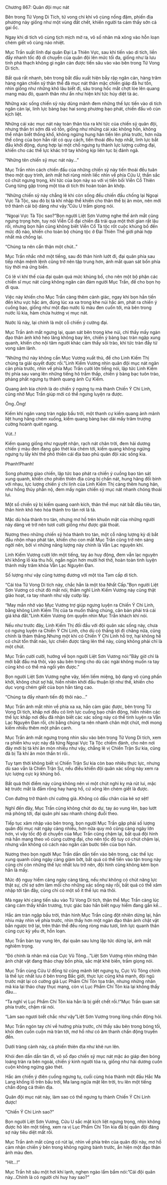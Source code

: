 




Chương 867: Quân đội mục nát


Bên trong Tử Vong Di Tích, tử vong chi khí vô cùng nồng đậm, phiến địa phương này giống như một vùng đất chết, khiến người ta cảm thấy sởn cả gai ốc.

Ngay khi di tích vô cùng tịch mịch mở ra, vô số nhân mã xông vào hỗn loạn chém giết vô cùng náo nhiệt.

Mục Trần suất lĩnh đại quân Đại La Thiên Vực, sau khi tiến vào di tích, liền đẩy nhanh tốc độ di chuyển của quân đội lên mức tối đa, giống như là lưu tinh phá thạch không gì ngăn cản được tiến sâu vào vào bên trong Tử Vong Di tích.

Bất quá rất nhanh, bên trong bắt đầu xuất hiện bẫy rập ngăn cản, hàng trăm hàng ngàn chiến sỹ thân thể đã mục nát thân mặc chiến giáp đã hư tổn, nhìn giống như những khô lâu biết đi, sâu trong hốc mắt chợt lóe lên quang mang màu đỏ, quanh thân như ẩn như hiện khí tức hủy diệt tà ác.

Những xác sống chiến sỹ này dũng mãnh đem những thế lực tiến vào di tích ngăn cản lại, linh lực bàng bạc hai song phương bạo phát, chiến đấu vô cùn kịch liệt.

Những cái xác mục nát này toàn thân tỏa ra khí tức của chiến sỹ quân đội, nhưng thần trí sớm đã vô tồn, giống như những cái xác không hồn, không thể nhận biết thống khổ, không ngừng hung hãn tiến lên phía trước, hơn nữa thế công của bọn hắn rất có quy cách, tiến thoái đều hợp nhất, linh lực bắt đầu khởi động, dung hợp lại một chỗ ngưng tụ thành lực lượng cường đại, khiến cho các thế lực khác trở tay không kịp liên tục bị đánh ngã.

“Những tên chiến sỹ mục nát này…”

Mục Trần nhìn cách chiến đấu của những chiến sỹ này tiến thoái đều tuân theo một quy trình, ánh mắt hơi rùng mình liếc nhìn về phía Cửu U, thần sắc có chút ngưng trọng, khí tức của bọn này so với vị tiền bối Viễn Cổ Thiên Cung từng gặp trong một tòa di tích thì hoàn toàn ăn khớp.

“Những chiến sỹ này chẵng lẽ khi còn sống đều chiến đấu chống lại Ngoại Vực Tà Tộc, sau đó bị tà khí nhập thể khiến cho thân thể bị ăn mòn, nên mới trở thành cái bộ dáng như vậy.”Cửu U trầm giọng nói.

“Ngoại Vực Tà Tộc sao?”Bọn người Liệt Sơn Vương nghe thế ánh mắt cũng ngưng trọng hơn, tuy nói Viễn Cổ đại chiến đã trải qua một thời gian rất lâu rồi, nhưng bọn hắn cũng không biết Viễn Cổ Tà tộc rốt cuộc khủng bố đến mức độ nào, khiến cho toàn bộ chủng tộc ở Đại Thiên Thế giới phải hợp nhất mà chống lại.

“Chúng ta nên cẩn thận một chút..”

Mục Trần nhắc nhở một tiếng, sau đó thân hình lướt đi, đại quân phía sau tiếp nhận mệnh lệnh cũng trở nên tập trung hơn, ánh mắt quan sát bốn phía tùy thời mà ứng biến.

Có lẽ vì khí thế của đại quân quá mức khủng bố, cho nên một bộ phận các chiến sĩ mục nát cũng không ngăn cản đám người Mục Trần, để cho bọn họ đi qua.

Việc này khiến cho Mục Trần càng thêm cảnh giác, ngay khi bọn hắn tiến đến khu vực hắc ám, đúng lúc xa xa trong khe núi hắc ám, phát ra chiến ý cuồng bạo, giống như một đạo nước lũ màu đen cuốn tới, mà bên trong nước lũ kia, hàm chứa hương vị mục nát.

Nước lũ này, lại chính là một cỗ chiến ý cường đại.

Mục Trần ánh mắt ngưng lại, quan sát bên trong khe núi, chỉ thấy mấy ngàn đạo thân ảnh khô héo lăng không bay lên, chiến ý bàng bạc tràn ngập xung quanh, khiến cho nội tâm người khác cảm thấy sôi trào, khí tức tràn đầy tử vong sâm lãnh.

“Những thứ này không cần Mục Vương xuất thủ, để cho Linh Kiếm Thị chúng ta giải quyết được rồi.”Linh Kiếm Vương nhìn quân đội mục nát ngăn cản phía trước, nhìn về phía Mục Trần cười lớn tiếng nói, lập tức Linh Kiếm thị phía sau vang lên những tiếng hô trầm thấp, chiến ý bàng bạc tuôn trào, phảng phất ngưng tụ thành quang ảnh Cự Kiếm.

Quang ảnh kia chính là do chiến ý ngưng tụ mà thành Chiến Ý Chi Linh, cũng nhờ Mục Trần giúp mới có thể ngưng luyện ra được.

Ông..Ông!

Kiếm khí ngân vang tràn ngập bầu trời, một thanh cự kiếm quang ảnh mãnh liệt hung hăng chém xuống, kiếm quang bàng bạc dài mấy trăm trượng cường hoành quét ngang.

Vút..!

Kiếm quang giống như nguyệt nhận, rạch nát chân trời, đem hải dương chiến ý màu đen đang gào thét kia chém tới, kiếm quang không ngừng ngưng tụ lấy khí thế phô thiên cái địa bao phủ quân đội xác sống kia.

Phanh!Phanh!

Song phương giao chiến, lập tức bạo phát ra chiến ý cuồng bạo tàn sát xung quanh, khiến cho phiến thiên địa cũng bị chấn nát, hung hăng đối bính với nhau, lực lượng chiến ý chi linh của Linh Kiếm Thị càng thêm hung hãn, như hồng thủy phẫn nộ, đem mấy ngàn chiến sỹ mục nát nhanh chóng thoái lui.

Một số chiến sỹ bị kiếm quang oanh kích, thân thể mục nát bắt đầu tiêu tán, thân hình khô héo hóa thành tro tàn rơi lả tả.

Mặc dù hóa thành tro tàn, nhưng mơ hồ trên khuôn mặt của những người này dáng vẻ trở nên tươi cười giống như được giải thoát.

Nương theo những chiến sỹ hóa thành tro tàn, một cỗ năng lượng kỳ dị bắt đầu nhộn nhạo phát tán, khiến cho con mắt Mục Trần cũng trở nên sáng ngời nên, bởi vì những năng lượng này chính là Vẫn Lạc nguyên khí.

Linh Kiếm Vương cười lớn một tiếng, tay áo huy động, đem vẫn lạc nguyên khí khổng lồ kia thu hồi, ngắn ngủn hơn mười hơi thở, hoàn toàn tinh luyện thành mấy trăm khỏa Vẫn Lạc Nguyên Đan.

Số lượng như vậy cũng tương đương với một tòa Tam cấp di tích.

“Cái tòa Tử Vong Di tích này, chắc hẳn là một tòa Nhất Cấp.”Bọn người Liệt Sơn Vương có chút đỏ mắt nói, thầm nghĩ Linh Kiếm Vương này cũng thật giảo hoạt, ra tay nhanh như vậy cướp lấy.

“May mắn nhờ vào Mục Vương trợ giúp ngưng luyện ra Chiến Ý Chi Linh, bằng không Linh Kiếm Thị của ta muốn thắng chúng, căn bản phải trả cái giá khá đắt.”Linh Kiếm Vương ôm quyền nhìn Mục Trần khách khí nói.

Nếu như trước đây, Linh Kiếm Thị đối đầu với đội quân xác sống này, chưa có ngưng luyện ra Chiến Ý Chi Linh, cho dù có thắng lợi đi chăng nữa, cũng chính là thảm thắng.Nhưng một khi có Chiến Ý Chi Linh hỗ trợ, hại không hề có chút tổn thất nào, lực chiến được tăng lên thế này, cũng không phải chỉ là một chút.

Mục Trần cười cười, hướng về bọn người Liệt Sơn Vương nói:”Bây giờ chỉ là mới bắt đầu mà thôi, vào sâu bên trong cho dù các ngài không muốn ra tay cũng khó có thể mà ngồi yên được.”

Bọn người Liệt Sơn Vương nghe vậy, liếm liếm miệng, bộ dạng vô cùng phấn khởi, không chút sợ hãi, hiển nhiên khởi đầu thuận lợi như thế, khiến cho dục vọng chém giết của bọn hắn tăng cao.

“Chúng ta đẩy nhanh tiến độ thôi nào…”

Mục Trần ánh mắt nhìn về phía xa xa, hắn cảm giác được, bên trong Tử Vong Di tích, khắp nơi đều có linh lực cuồng bạo chấn động, hiển nhiên các thế lực khắp nơi đều đã nhận biết các xác sống này có thể tinh luyện ra Vẫn Lạc Nguyên Đan rồi, chi bằng chúng ta nên nhanh chân một chút, mới mong kiếm nhiều thêm một phần canh.

Mục Trần ánh mắt ngưng trọng nhìn sâu vào bên trong Tử Vong Di tích, xem ra phiến khu vực này đã từng Ngoại Vực Tà Tộc chiếm đánh, cho nên nơi đây mới bị tà khí ăn mòn nhiều như vậy, chẵng lẽ vị Chiến Trận Sư kia, cũng đã bị Tà khí ăn mòn thần trí rồi..

Tuy tạm thời không biết vị Chiến Trận Sư kia còn bao nhiêu thực lực, nhưng dù sao vẫn là Chiến Trận Sư, nếu điều khiển đội quân xác sống này xem ra lực lượng cực kỳ khủng bố.

Bất quá thời điểm này cũng không nên vì một chút nghi kỵ mà rút lui, mặc kệ trước mắt là đầm rồng hay hang hổ, cứ xông lên chém giết là được.

Con đường trở thành chí cường giả..Không có dấu chân của kẻ sợ sệt!

Nghĩ đến đây, Mục Trần cũng không chút do dự, tay áo vung lên, bạo lướt mà phóng tới, đại quân phí sau nhanh chóng đuổi theo.

Tiếp tục xâm nhập vào bên trong, bọn người Mục Trần gặp phải số lượng quân đội mục nát ngày càng nhiều, hơn nữa quy mô cũng càng ngày lớn hơn, vì vậy tốc độ di chuyển của Mục Trần cũng chậm lại, bất quá đội hình mà hắn mang theo vô cùng cường đại, cho nên tốc độ tuy có chút chậm lại, nhưng vẫn không có cách nào ngăn cản bước tiến của bọn hắn.

Nương theo bọn người Mục Trần dần dần tiến vào bên trong, các thế lực xung quanh cũng ngày càng giảm bớt, bất quá có thể tiến vào tận trong này cũng chỉ còn những thế lực nhất lưu trở nên, đội hình cũng không kém bọn hắn là mấy.

Mức độ nguy hiểm càng ngày càng tăng, nếu như không có chút năng lực thật sự, chỉ sợ sớm làm mồi cho những xác sống này rồi, bất quá có thể xâm nhập tới tận đây, cũng chỉ có một số ít thế lực mà thôi.

Mà ngay khi càng tiến sâu vào Tử Vong Di tích, thân thể Mục Trần càng lúc càng cảm thấy khẩn trương, trực giác báo hắn biết nguy hiểm đang gần kề…

Hắc ám tràn ngập bầu trời, thân hình Mục Trần cũng đột nhiên dừng lại, hắn nhíu mày nhìn về phía trước, nhìn thấy hơn một ngàn đạo thân ảnh chật vật bắn ngược trở lại, trên thân thể đều ròng ròng máu tươi, linh lực quanh thân cũng cực kỳ yếu ớt, hỗn loạn.

Mục Trần bàn tay vung lên, đại quân sau lưng lập tức dừng lại, ánh mắt nghiêm trọng.

“Đó chính là nhân mã của Cực Vũ Tông…”Liệt Sơn Vương nhìn những thân ảnh chật vật đang tháo chạy bốn phía, sắc mặt khẽ biến, trầm giọng nói.

Mục Trần cùng Cửu U đồng tử cũng mãnh liệt ngưng tụ, Cực Vũ Tông chính là thế lực nhất lưu ở bên trong Bắc giới, thực lực cũng khá mạnh, đội ngũ trước mặt lại có cường giả Lục Phẩm Chí Tôn tọa trấn, nhưng những nhân mã kia lại tháo chạy thục mạng, còn vị Lục Phẩm Chí Tôn kia lại không thấy đâu…

“Ta nghĩ vị Lục Phẩm Chí Tôn kia hẳn là bị giết chết rồi.!”Mục Trần quan sát phía trước, chậm rãi nói.

“Làm sao ngươi biết chắc như vậy”Liệt Sơn Vương trong lòng chấn động hỏi.

Mục Trần ngón tay chỉ về hướng phía trước, chỉ thấy sâu bên trong bóng tối, khói đen cuồn cuộn mà tràn tới, mơ hồ như có âm thanh chấn động truyền đến.

Dưới tràng cảnh này, cả phiến thiên địa như khẽ run lên.

Khói đen dần dần tản đi, vô số đạo chiến sỹ mục nát mặc áo giáp đen bóng loáng tràn ra bên ngoài, chiến ý kinh người tỏa ra, giống như hải dương cuồn cuộn không ngừng gào thét.

Hắc ám chiến ý điên cuồng ngưng tụ, cuối cùng hóa thành một đầu Hắc Ma Lang khổng lồ trên bầu trời, Ma lang ngửa mặt lên trời, tru lên một tiếng chấn động cả thiên địa.

Quân đội mục nát này, làm sao có thể ngưng tụ thành Chiến Ý Chi Linh được!

“Chiến Ý Chi Linh sao?”

Bọn người Liệt Sơn Vương, Cửu U sắc mặt kịch liệt ngưng trọng, nhịn không được hô lên một tiếng, xem ra vị Lục Phẩm Chí Tôn kia đã bị quân đội đáng sợ này tiêu diệt mất rồi.

Mục Trần ánh mắt cũng có rút lại, nhìn về phía trên của quân đội này, mơ hồ cảm nhận chiến ý bên trong không ngừng bành trước, ẩn hiện một đạo thân ảnh màu đen.

“Hít…!”

Mục Trần hít sâu một hơi khí lạnh, nghẹn ngào lẩm bẩm nói:”Cái đội quân này…Chính là có người chỉ huy hay sao?”




